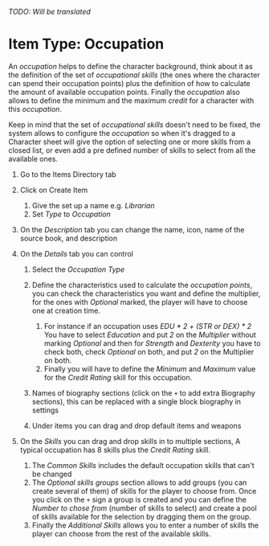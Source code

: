 *TODO: Will be translated*

# Item Type: Occupation

An _occupation_ helps to define the character background, think about it as the definition of the set of _occupational skills_ (the ones where the character can spend their occupation points) plus the definition of how to calculate the amount of available occupation points. Finally the _occupation_ also allows to define the minimum and the maximum _credit_ for a character with this _occupation_.

Keep in mind that the set of _occupational skills_ doesn't need to be fixed, the system allows to configure the _occupation_ so when it's dragged to a Character sheet will give the option of selecting one or more skills from a closed list, or even add a pre defined number of skills to select from all the available ones.

1. Go to the Items Directory tab
2. Click on Create Item

   1. Give the set up a name e.g. _Librarian_
   2. Set _Type_ to _Occupation_

3. On the _Description_ tab you can change the name, icon, name of the source book, and description
4. On the _Details_ tab you can control

   1. Select the _Occupation Type_
   2. Define the characteristics used to calculate the _occupation points_, you can check the characteristics you want and define the multiplier, for the ones with _Optional_ marked, the player will have to choose one at creation time.

      1. For instance if an occupation uses _EDU * 2 + (STR or DEX) * 2_ You have to select _Education_ and put _2_ on the _Multiplier_ without marking _Optional_ and then for _Strength_ and _Dexterity_ you have to check both, check _Optional_ on both, and put _2_ on the Multiplier on both.
      2. Finally you will have to define the _Minimum_ and _Maximum_ value for the _Credit Rating_ skill for this occupation.

   3. Names of biography sections (click on the `+` to add extra Biography sections), this can be replaced with a single block biography in settings
   4. Under items you can drag and drop default items and weapons

5. On the _Skills_ you can drag and drop skills in to multiple sections, A typical occupation has 8 skills plus the _Credit Rating_ skill.

   1. The _Common Skills_ includes the default occupation skills that can't be changed
   2. The _Optional skills groups_ section allows to add groups (you can create several of them) of skills for the player to choose from. Once you click on the `+` sign a group is created and you can define the _Number to chose from_ (number of skills to select) and create a pool of skills available for the selection by dragging them on the group.
   3. Finally the _Additional Skills_ allows you to enter a number of skills the player can choose from the rest of the available skills.
